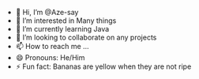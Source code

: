 - 👋 Hi, I’m @Aze-say
- 👀 I’m interested in Many things
- 🌱 I’m currently learning Java
- 💞️ I’m looking to collaborate on any projects
- 📫 How to reach me ...
- 😄 Pronouns: He/Him
- ⚡ Fun fact: Bananas are yellow when they are not ripe

<!---
Aze-say/Aze-say is a ✨ special ✨ repository because its `README.md` (this file) appears on your GitHub profile.
You can click the Preview link to take a look at your changes.
--->
